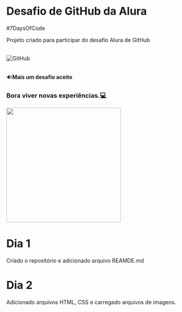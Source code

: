 # Desafio de GitHub da Alura

#7DaysOfCode

Projeto criado para participar do desafio Alura de GitHub

<div style="display: inline_block"><br/>
  <img aling="center" alt="GitHub" src="https://img.shields.io/badge/GitHub-100000?style=for-the-badge&logo=github&logoColor=white"/>
</div><br>

:loud_sound:**Mais um desafio aceito**

### Bora viver novas experiências.:computer:

<img align="center" width="300" src="https://i2.wp.com/allhtaccess.info/wp-content/uploads/2018/03/programming.gif?fit=1281%2C716&ssl=1" />

# Dia 1

Criado o repositório e adicionado arquivo REAMDE.md

# Dia 2

Adicionado arquivos HTML, CSS e carregado arquivos de imagens.
